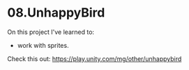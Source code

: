 # 08.UnhappyBird

On this project I've learned to:
- work with sprites.

Check this out:
https://play.unity.com/mg/other/unhappybird
